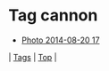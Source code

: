 <!--
title: Tag cannon
date: 2020-06-28T15:26:59.814Z
tags:
-->
# Tag cannon

 * [Photo 2014-08-20 17](95295040017.md)

| [Tags](tags.md) | [Top](index.md) |
